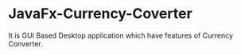 # JavaFx-Currency-Coverter
It is GUI Based Desktop application which have features of Currency Converter.

